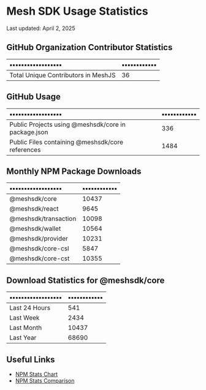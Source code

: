 # Mesh SDK Usage Statistics
Last updated: April 2, 2025

## GitHub Organization Contributor Statistics
| ▪️▪️▪️▪️▪️▪️▪️▪️▪️▪️▪️▪️▪️▪️▪️▪️▪️▪️ | ▪️▪️▪️▪️▪️▪️▪️▪️▪️▪️▪️▪️ |
|:-----------|:-------------|
| Total Unique Contributors in MeshJS | 36 |

## GitHub Usage
| ▪️▪️▪️▪️▪️▪️▪️▪️▪️▪️▪️▪️▪️▪️▪️▪️▪️▪️ | ▪️▪️▪️▪️▪️▪️▪️▪️▪️▪️▪️▪️ |
|:---------|:------|
| Public Projects using @meshsdk/core in package.json | 336 |
| Public Files containing @meshsdk/core references | 1484 |

## Monthly NPM Package Downloads
| ▪️▪️▪️▪️▪️▪️▪️▪️▪️▪️▪️▪️▪️▪️▪️▪️▪️▪️ | ▪️▪️▪️▪️▪️▪️▪️▪️▪️▪️▪️▪️ |
|:-----------|:----------|
| @meshsdk/core | 10437 |
| @meshsdk/react | 9645 |
| @meshsdk/transaction | 10098 |
| @meshsdk/wallet | 10564 |
| @meshsdk/provider | 10231 |
| @meshsdk/core-csl | 5847 |
| @meshsdk/core-cst | 10355 |

## Download Statistics for @meshsdk/core
| ▪️▪️▪️▪️▪️▪️▪️▪️▪️▪️▪️▪️▪️▪️▪️▪️▪️▪️ | ▪️▪️▪️▪️▪️▪️▪️▪️▪️▪️▪️▪️ |
|:-----------|:-------------|
| Last 24 Hours | 541 |
| Last Week | 2434 |
| Last Month | 10437 |
| Last Year | 68690 |

## Useful Links
- [NPM Stats Chart](https://npm-stat.com/charts.html?package=@meshsdk/core&from=2024-04-02&to=2025-04-02)
- [NPM Stats Comparison](https://npm-stat.com/charts.html?package=@meshsdk/core,@meshsdk/react&from=2024-04-02&to=2025-04-02)
